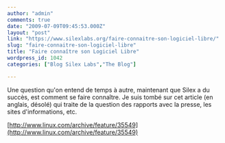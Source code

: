 ```yaml
---
author: "admin"
comments: true
date: "2009-07-09T09:45:53.000Z"
layout: "post"
link: "https://www.silexlabs.org/faire-connaitre-son-logiciel-libre/"
slug: "faire-connaitre-son-logiciel-libre"
title: "Faire connaître son Logiciel Libre"
wordpress_id: 1042
categories: ["Blog Silex Labs","The Blog"]

---
```

Une question qu'on entend de temps à autre, maintenant que Silex a du succès, est comment se faire connaître. Je suis tombé sur cet article (en anglais, désolé) qui traite de la question des rapports avec la presse, les sites d'informations, etc.

[http://www.linux.com/archive/feature/35549](http://www.linux.com/archive/feature/35549)

